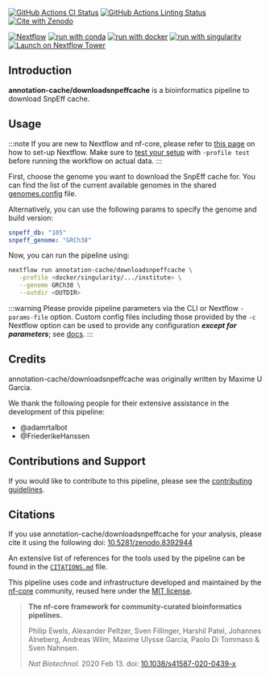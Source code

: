 [![GitHub Actions CI Status](https://github.com/annotation-cache/downloadsnpeffcache/workflows/nf-core%20CI/badge.svg)](https://github.com/annotation-cache/downloadsnpeffcache/actions?query=workflow%3A%22nf-core+CI%22)
[![GitHub Actions Linting Status](https://github.com/annotation-cache/downloadsnpeffcache/workflows/nf-core%20linting/badge.svg)](https://github.com/annotation-cache/downloadsnpeffcache/actions?query=workflow%3A%22nf-core+linting%22)[![Cite with Zenodo](http://img.shields.io/badge/DOI-10.5281/zenodo.8392944-1073c8?labelColor=000000)](https://doi.org/10.5281/zenodo.8392944)

[![Nextflow](https://img.shields.io/badge/nextflow%20DSL2-%E2%89%A523.04.0-23aa62.svg)](https://www.nextflow.io/)
[![run with conda](http://img.shields.io/badge/run%20with-conda-3EB049?labelColor=000000&logo=anaconda)](https://docs.conda.io/en/latest/)
[![run with docker](https://img.shields.io/badge/run%20with-docker-0db7ed?labelColor=000000&logo=docker)](https://www.docker.com/)
[![run with singularity](https://img.shields.io/badge/run%20with-singularity-1d355c.svg?labelColor=000000)](https://sylabs.io/docs/)
[![Launch on Nextflow Tower](https://img.shields.io/badge/Launch%20%F0%9F%9A%80-Nextflow%20Tower-%234256e7)](https://tower.nf/launch?pipeline=https://github.com/annotation-cache/downloadsnpeffcache)

## Introduction

**annotation-cache/downloadsnpeffcache** is a bioinformatics pipeline to download SnpEff cache.

## Usage

:::note
If you are new to Nextflow and nf-core, please refer to [this page](https://nf-co.re/docs/usage/installation) on how
to set-up Nextflow. Make sure to [test your setup](https://nf-co.re/docs/usage/introduction#how-to-run-a-pipeline)
with `-profile test` before running the workflow on actual data.
:::

First, choose the genome you want to download the SnpEff cache for. You can find the list of the current available genomes in the shared [genomes.config](https://github.com/annotation-cache/configs/blob/main/genomes.config) file.

Alternatively, you can use the following params to specify the genome and build version:

```yml
snpeff_db: "105"
snpeff_genome: "GRCh38"
```

Now, you can run the pipeline using:

```bash
nextflow run annotation-cache/downloadsnpeffcache \
   -profile <docker/singularity/.../institute> \
   --genome GRCh38 \
   --outdir <OUTDIR>
```

:::warning
Please provide pipeline parameters via the CLI or Nextflow `-params-file` option. Custom config files including those
provided by the `-c` Nextflow option can be used to provide any configuration _**except for parameters**_;
see [docs](https://nf-co.re/usage/configuration#custom-configuration-files).
:::

## Credits

annotation-cache/downloadsnpeffcache was originally written by Maxime U Garcia.

We thank the following people for their extensive assistance in the development of this pipeline:

- @adamrtalbot
- @FriederikeHanssen

## Contributions and Support

If you would like to contribute to this pipeline, please see the [contributing guidelines](.github/CONTRIBUTING.md).

## Citations

If you use annotation-cache/downloadsnpeffcache for your analysis, please cite it using the following doi: [10.5281/zenodo.8392944](https://doi.org/10.5281/zenodo.8392944)

An extensive list of references for the tools used by the pipeline can be found in the [`CITATIONS.md`](CITATIONS.md) file.

This pipeline uses code and infrastructure developed and maintained by the [nf-core](https://nf-co.re) community, reused here under the [MIT license](https://github.com/nf-core/tools/blob/master/LICENSE).

> **The nf-core framework for community-curated bioinformatics pipelines.**
>
> Philip Ewels, Alexander Peltzer, Sven Fillinger, Harshil Patel, Johannes Alneberg, Andreas Wilm, Maxime Ulysse Garcia, Paolo Di Tommaso & Sven Nahnsen.
>
> _Nat Biotechnol._ 2020 Feb 13. doi: [10.1038/s41587-020-0439-x](https://dx.doi.org/10.1038/s41587-020-0439-x).
